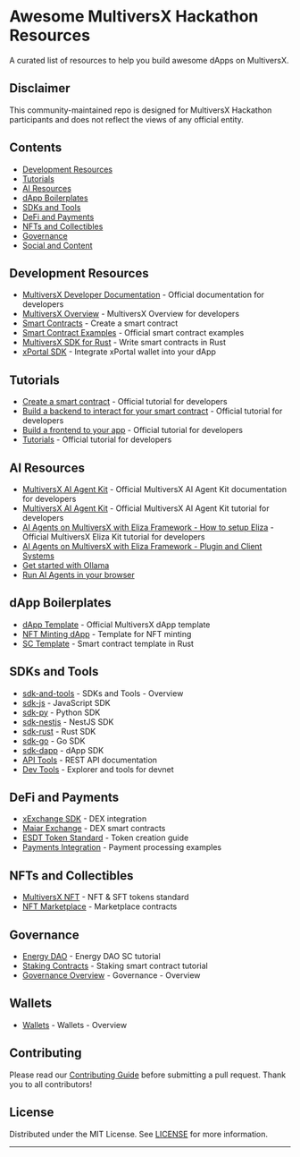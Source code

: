 # Awesome MultiversX Hackathon Resources

A curated list of resources to help you build awesome dApps on MultiversX.

## Disclaimer
This community-maintained repo is designed for MultiversX Hackathon participants and does not reflect the views of any official entity.

## Contents
- [Development Resources](#development-resources)
- [Tutorials](#tutorials)
- [AI Resources](#aı-resources)
- [dApp Boilerplates](#dapp-boilerplates)
- [SDKs and Tools](#sdks-and-tools)
- [DeFi and Payments](#defi-and-payments)
- [NFTs and Collectibles](#nfts-and-collectibles)
- [Governance](#governance)
- [Social and Content](#social-and-content)

## Development Resources
- [MultiversX Developer Documentation](https://docs.multiversx.com) - Official documentation for developers
- [MultiversX Overview](https://docs.multiversx.com/developers/overview) - MultiversX Overview for developers
- [Smart Contracts](https://multiversx.com/builders/tutorials/in-depth/part-1-install-required-dependencies) - Create a smart contract 
- [Smart Contract Examples](https://github.com/multiversx/mx-sdk-rs/tree/master/contracts/examples) - Official smart contract examples
- [MultiversX SDK for Rust](https://github.com/multiversx/mx-sdk-rs) - Write smart contracts in Rust
- [xPortal SDK](https://docs.multiversx.com/sdk-and-tools/sdk-js) - Integrate xPortal wallet into your dApp

## Tutorials
- [Create a smart contract](https://www.youtube.com/watch?v=7zAbJQxu5qc&list=PLQVcheGWwBRXkjisV3Wv_w7ky895K9gea) - Official tutorial for developers
- [Build a backend to interact for your smart contract](https://www.youtube.com/watch?v=8s9XjOsFats&list=PLQVcheGWwBRWsK19xdo-16qZoIFT2F9Cx) - Official tutorial for developers
- [Build a frontend to your app](https://www.youtube.com/watch?v=cQz41qwFQMI&list=PLQVcheGWwBRWVqn7HPXXPGGb1wO4TczlW) - Official tutorial for developers
- [Tutorials](https://docs.multiversx.com/developers/overview/#tutorials) - Official tutorial for developers

## AI Resources
- [MultiversX AI Agent Kit](https://github.com/multiversx/mx-agent-kit?tab=readme-ov-file#-alternative-manual-start) - Official MultiversX AI Agent Kit documentation for developers
- [MultiversX AI Agent Kit](https://www.youtube.com/watch?v=m4bdpcoNLqE&t) - Official MultiversX AI Agent Kit tutorial for developers
- [AI Agents on MultiversX with Eliza Framework - How to setup Eliza](https://www.youtube.com/watch?v=vf-umucBhPI) -  Official MultiversX Eliza Kit tutorial for developers
- [AI Agents on MultiversX with Eliza Framework - Plugin and Client Systems](https://www.youtube.com/watch?v=G-GPnjD-kMU)
- [Get started with Ollama](https://www.youtube.com/watch?v=ei_o4a1l9Eo)
- [Run AI Agents in your browser](https://www.youtube.com/watch?v=CtV5qCkhZ_I)

## dApp Boilerplates
- [dApp Template](https://github.com/multiversx/mx-template-dapp) - Official MultiversX dApp template
- [NFT Minting dApp](https://github.com/multiversx/mx-nft-collection-minter-sc) - Template for NFT minting 
- [SC Template](https://github.com/multiversx/mx-contracts-rs) - Smart contract template in Rust

## SDKs and Tools
- [sdk-and-tools](https://docs.multiversx.com/sdk-and-tools/overview) - SDKs and Tools - Overview
- [sdk-js](https://docs.multiversx.com/sdk-and-tools/sdk-js/) - JavaScript SDK
- [sdk-py](https://docs.multiversx.com/sdk-and-tools/sdk-py/) - Python SDK
- [sdk-nestjs](https://docs.multiversx.com/sdk-and-tools/sdk-nestjs/) - NestJS SDK
- [sdk-rust](https://docs.multiversx.com/sdk-and-tools/sdk-rust) - Rust SDK
- [sdk-go](https://docs.multiversx.com/sdk-and-tools/sdk-go) - Go SDK
- [sdk-dapp](https://docs.multiversx.com/sdk-and-tools/sdk-dapp/) - dApp SDK
- [API Tools](https://docs.multiversx.com/sdk-and-tools/rest-api/multiversx-api) - REST API documentation
- [Dev Tools](https://devnet-explorer.multiversx.com) - Explorer and tools for devnet

## DeFi and Payments
- [xExchange SDK](https://docs.xexchange.com) - DEX integration
- [Maiar Exchange](https://github.com/multiversx/mx-exchange-sc) - DEX smart contracts
- [ESDT Token Standard](https://docs.multiversx.com/tokens/esdt-tokens) - Token creation guide
- [Payments Integration](https://docs.multiversx.com/developers/tutorials/your-first-dapp) - Payment processing examples

## NFTs and Collectibles
- [MultiversX NFT](https://docs.multiversx.com/tokens/nft-tokens) - NFT & SFT tokens standard
- [NFT Marketplace](https://github.com/multiversx/mx-nft-marketplace-sc) - Marketplace contracts

## Governance
- [Energy DAO](https://docs.multiversx.com/developers/tutorials/energy-dao) - Energy DAO SC tutorial
- [Staking Contracts](https://docs.multiversx.com/developers/tutorials/staking-contract) - Staking smart contract tutorial
- [Governance Overview](https://docs.multiversx.com/governance/overview) - Governance - Overview

## Wallets
- [Wallets](https://docs.multiversx.com/wallet/overview) - Wallets - Overview

## Contributing
Please read our [Contributing Guide](CONTRIBUTING.md) before submitting a pull request. Thank you to all contributors!

## License
Distributed under the MIT License. See [LICENSE](LICENSE) for more information.

---

